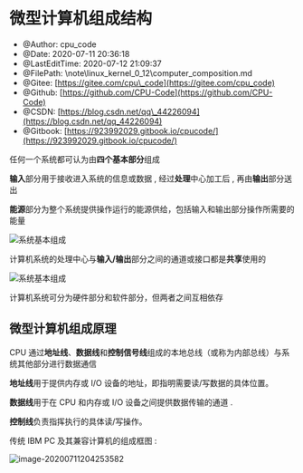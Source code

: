 # 微型计算机组成结构

* @Author: cpu\_code
* @Date: 2020-07-11 20:36:18
* @LastEditTime: 2020-07-12 21:09:37
* @FilePath: \note\linux\_kernel\_0\_12\computer\_composition.md
* @Gitee: [https://gitee.com/cpu\_code](https://gitee.com/cpu_code)
* @Github: [https://github.com/CPU-Code](https://github.com/CPU-Code)
* @CSDN: [https://blog.csdn.net/qq\_44226094](https://blog.csdn.net/qq_44226094)
* @Gitbook: [https://923992029.gitbook.io/cpucode/](https://923992029.gitbook.io/cpucode/)

任何一个系统都可认为由**四个基本部分**组成

**输入**部分用于接收进入系统的信息或数据 , 经过**处理**中心加工后 , 再由**输出**部分送出

**能源**部分为整个系统提供操作运行的能源供给，包括输入和输出部分操作所需要的能量

![&#x7CFB;&#x7EDF;&#x57FA;&#x672C;&#x7EC4;&#x6210;](https://gitee.com/cpu_code/picture_bed/raw/master//20200711203801.png)

计算机系统的处理中心与**输入/输出**部分之间的通道或接口都是**共享**使用的

![&#x7CFB;&#x7EDF;&#x57FA;&#x672C;&#x7EC4;&#x6210;](https://gitee.com/cpu_code/picture_bed/raw/master//20200711203809.png)

计算机系统可分为硬件部分和软件部分，但两者之间互相依存

## 微型计算机组成原理

CPU 通过**地址线**、**数据线**和**控制信号线**组成的本地总线（或称为内部总线）与系统其他部分进行数据通信

**地址线**用于提供内存或 I/O 设备的地址，即指明需要读/写数据的具体位置。

**数据线**用于在 CPU 和内存或 I/O 设备之间提供数据传输的通道 .

**控制线**负责指挥执行的具体读/写操作。

传统 IBM PC 及其兼容计算机的组成框图 :

![image-20200711204253582](https://gitee.com/cpu_code/picture_bed/raw/master//20200711204253.png)

